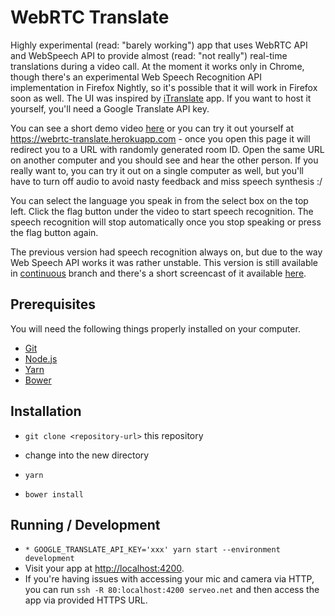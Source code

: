 # WebRTC Translate

Highly experimental (read: "barely working") app that uses WebRTC API and WebSpeech API to provide almost (read: "not really") real-time translations during a video call. At the moment it works only in Chrome, though there's an experimental Web Speech Recognition API implementation in Firefox Nightly, so it's possible that it will work in Firefox soon as well. The UI was inspired by [iTranslate](http://www.itranslateapp.com) app. If you want to host it yourself, you'll need a Google Translate API key.



You can see a short demo video [here](https://youtu.be/Tv8ilBOKS2o) or you can try it out yourself at https://webrtc-translate.herokuapp.com - once you open this page it will redirect you to a URL with randomly generated room ID. Open the same URL on another computer and you should see and hear the other person. If you really want to, you can try it out on a single computer as well, but you'll have to turn off audio to avoid nasty feedback and miss speech synthesis :/

You can select the language you speak in from the select box on the top left. Click the flag button under the video to start speech recognition. The speech recognition will stop automatically once you stop speaking or press the flag button again.

The previous version had speech recognition always on, but due to the way Web Speech API works it was rather unstable. This version is still available in [continuous](https://github.com/szimek/webrtc-translate/tree/continuous) branch and there's a short screencast of it available [here](http://www.youtube.com/watch?v=R8ejjVAZweg).

## Prerequisites

You will need the following things properly installed on your computer.

* [Git](http://git-scm.com/)
* [Node.js](http://nodejs.org/)
* [Yarn](https://yarnpkg.com/en/)
* [Bower](http://bower.io/)

## Installation

* `git clone <repository-url>` this repository
* change into the new directory

* `yarn`
* `bower install`

## Running / Development

* `* GOOGLE_TRANSLATE_API_KEY='xxx' yarn start --environment development`
* Visit your app at [http://localhost:4200](http://localhost:4200).
* If you're having issues with accessing your mic and camera via HTTP, you can run `ssh -R 80:localhost:4200 serveo.net` and then access the app via provided HTTPS URL.
